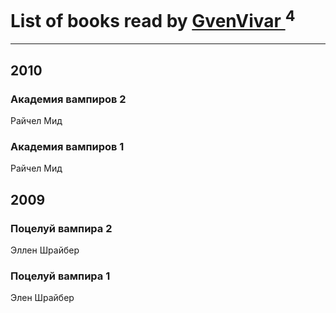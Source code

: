 # List of books read by [GvenVivar ](https://www.facebook.com/app_scoped_user_id/158266434925901/)<sup>4</sup>
---

## 2010

### Академия вампиров 2
Райчел Мид


### Академия вампиров 1
Райчел Мид



## 2009

### Поцелуй вампира 2
Эллен Шрайбер


### Поцелуй вампира 1
Элен Шрайбер



